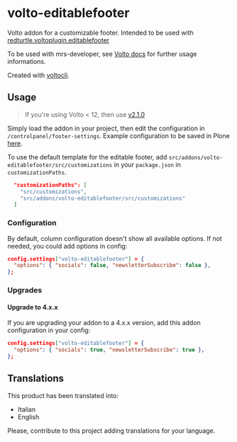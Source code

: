 # volto-editablefooter

Volto addon for a customizable footer.
Intended to be used with [redturtle.voltoplugin.editablefooter](https://github.com/RedTurtle/redturtle.voltoplugin.editablefooter)

To be used with mrs-developer, see [Volto docs](https://docs.voltocms.com/customizing/add-ons/) for further usage informations.

Created with [voltocli](https://github.com/nzambello/voltocli).

## Usage

> If you're using Volto < 12, then use [v2.1.0](https://github.com/collective/volto-editablefooter/tree/v2.1.0)

Simply load the addon in your project, then edit the configuration in `/controlpanel/footer-settings`.
Example configuration to be saved in Plone [here](./footerConfigurationExample.json).

To use the default template for the editable footer, add `src/addons/volto-editablefooter/src/customizations` in your `package.json` in `customizationPaths`.

```json
  "customizationPaths": [
    "src/customizations",
    "src/addons/volto-editablefooter/src/customizations"
  ]
```

### Configuration

By default, column configuration doesn't show all available options.
If not needed, you could add options in config:

```json
config.settings["volto-editablefooter"] = {
  "options": { "socials": false, "newsletterSubscribe": false },
};
```

### Upgrades

#### Upgrade to 4.x.x
If you are upgrading your addon to a 4.x.x version, add this addon configuration in your config:

```json
config.settings["volto-editablefooter"] = {
  "options": { "socials": true, "newsletterSubscribe": true },
};
```

## Translations

This product has been translated into:

- Italian
- English

Please, contribute to this project adding translations for your language.
